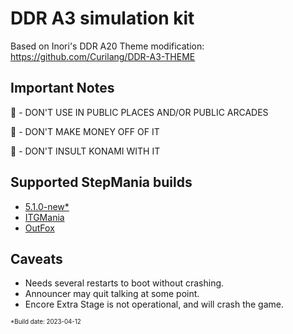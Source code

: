 # DDR A3 simulation kit
Based on Inori's DDR A20 Theme modification: https://github.com/Curilang/DDR-A3-THEME


## Important Notes

🚫 - DON'T USE IN PUBLIC PLACES AND/OR PUBLIC ARCADES

🚫 - DON'T MAKE MONEY OFF OF IT

🚫 - DON'T INSULT KONAMI WITH IT

## Supported StepMania builds

- [5.1.0-new*](https://drive.google.com/file/d/1Uk4kIocAp7Aj4LNpzuhehO7qW6XyjAQl/view?usp=share_link)
- [ITGMania](https://www.itgmania.com/)
- [OutFox](https://projectoutfox.com/)

## Caveats
- Needs several restarts to boot without crashing.
- Announcer may quit talking at some point.
- Encore Extra Stage is not operational, and will crash the game.

<sub><sup>*Build date: 2023-04-12</sub></sup>

